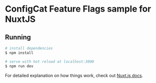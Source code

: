 # ConfigCat Feature Flags sample for NuxtJS

## Running

```bash
# install dependencies
$ npm install

# serve with hot reload at localhost:3000
$ npm run dev
```

For detailed explanation on how things work, check out [Nuxt.js docs](https://nuxtjs.org).

